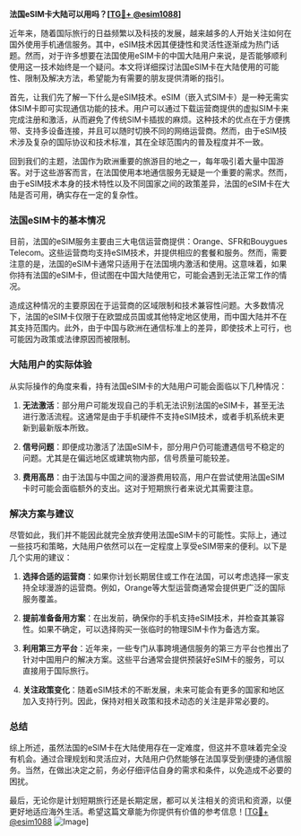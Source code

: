 **法国eSIM卡大陆可以用吗？[[TG💪+ @esim1088](https://t.me/s/esim1088)]**

近年来，随着国际旅行的日益频繁以及科技的发展，越来越多的人开始关注如何在国外使用手机通信服务。其中，eSIM技术因其便捷性和灵活性逐渐成为热门话题。然而，对于许多想要在法国使用eSIM卡的中国大陆用户来说，是否能够顺利使用这一技术始终是一个疑问。本文将详细探讨法国eSIM卡在大陆使用的可能性、限制及解决方法，希望能为有需要的朋友提供清晰的指引。

首先，让我们先了解一下什么是eSIM技术。eSIM（嵌入式SIM卡）是一种无需实体SIM卡即可实现通信功能的技术。用户可以通过下载运营商提供的虚拟SIM卡来完成注册和激活，从而避免了传统SIM卡插拔的麻烦。这种技术的优点在于方便携带、支持多设备连接，并且可以随时切换不同的网络运营商。然而，由于eSIM技术涉及复杂的国际协议和技术标准，其在全球范围内的普及程度并不一致。

回到我们的主题，法国作为欧洲重要的旅游目的地之一，每年吸引着大量中国游客。对于这些游客而言，在法国使用本地通信服务无疑是一个重要的需求。然而，由于eSIM技术本身的技术特性以及不同国家之间的政策差异，法国的eSIM卡在大陆是否可用，确实存在一定的复杂性。

### 法国eSIM卡的基本情况

目前，法国的eSIM服务主要由三大电信运营商提供：Orange、SFR和Bouygues Telecom。这些运营商均支持eSIM技术，并提供相应的套餐和服务。然而，需要注意的是，法国的eSIM卡通常只适用于在法国境内激活和使用。这意味着，如果你持有法国的eSIM卡，但试图在中国大陆使用它，可能会遇到无法正常工作的情况。

造成这种情况的主要原因在于运营商的区域限制和技术兼容性问题。大多数情况下，法国的eSIM卡仅限于在欧盟成员国或其他特定地区使用，而中国大陆并不在其支持范围内。此外，由于中国与欧洲在通信标准上的差异，即使技术上可行，也可能因为政策或法律原因而被限制。

### 大陆用户的实际体验

从实际操作的角度来看，持有法国eSIM卡的大陆用户可能会面临以下几种情况：

1. **无法激活**：部分用户可能发现自己的手机无法识别法国的eSIM卡，甚至无法进行激活流程。这通常是由于手机硬件不支持eSIM技术，或者手机系统未更新到最新版本所致。
   
2. **信号问题**：即便成功激活了法国eSIM卡，部分用户仍可能遭遇信号不稳定的问题。尤其是在偏远地区或建筑物内部，信号质量可能较差。

3. **费用高昂**：由于法国与中国之间的漫游费用较高，用户在尝试使用法国eSIM卡时可能会面临额外的支出。这对于短期旅行者来说尤其需要注意。

### 解决方案与建议

尽管如此，我们并不能因此就完全放弃使用法国eSIM卡的可能性。实际上，通过一些技巧和策略，大陆用户依然可以在一定程度上享受eSIM带来的便利。以下是几个实用的建议：

1. **选择合适的运营商**：如果你计划长期居住或工作在法国，可以考虑选择一家支持全球漫游的运营商。例如，Orange等大型运营商通常会提供更广泛的国际服务覆盖。

2. **提前准备备用方案**：在出发前，确保你的手机支持eSIM技术，并检查其兼容性。如果不确定，可以选择购买一张临时的物理SIM卡作为备选方案。

3. **利用第三方平台**：近年来，一些专门从事跨境通信服务的第三方平台也推出了针对中国用户的解决方案。这些平台通常会提供预装好eSIM卡的服务，可以直接用于国际旅行。

4. **关注政策变化**：随着eSIM技术的不断发展，未来可能会有更多的国家和地区加入支持行列。因此，保持对相关政策和技术动态的关注是非常必要的。

### 总结

综上所述，虽然法国的eSIM卡在大陆使用存在一定难度，但这并不意味着完全没有机会。通过合理规划和灵活应对，大陆用户仍然能够在法国享受到便捷的通信服务。当然，在做出决定之前，务必仔细评估自身的需求和条件，以免造成不必要的困扰。

最后，无论你是计划短期旅行还是长期定居，都可以关注相关的资讯和资源，以便更好地适应海外生活。希望这篇文章能为你提供有价值的参考信息！[[TG💪+ @esim1088](https://t.me/s/esim1088) ![Image](https://i.postimg.cc/4NQfJmqS/Snipaste-2025-05-13-00-14-12.png)]